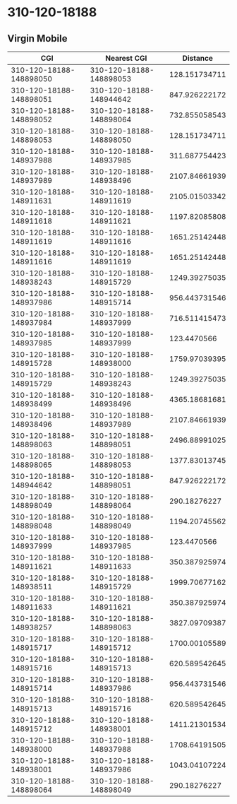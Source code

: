 # 310-120-18188
## Virgin Mobile


| CGI | Nearest CGI | Distance |
|-----|-------------|----------|
| 310-120-18188-148898050 | 310-120-18188-148898053 | 128.151734711 |
| 310-120-18188-148898051 | 310-120-18188-148944642 | 847.926222172 |
| 310-120-18188-148898052 | 310-120-18188-148898064 | 732.855058543 |
| 310-120-18188-148898053 | 310-120-18188-148898050 | 128.151734711 |
| 310-120-18188-148937988 | 310-120-18188-148937985 | 311.687754423 |
| 310-120-18188-148937989 | 310-120-18188-148938496 | 2107.84661939 |
| 310-120-18188-148911631 | 310-120-18188-148911619 | 2105.01503342 |
| 310-120-18188-148911618 | 310-120-18188-148911621 | 1197.82085808 |
| 310-120-18188-148911619 | 310-120-18188-148911616 | 1651.25142448 |
| 310-120-18188-148911616 | 310-120-18188-148911619 | 1651.25142448 |
| 310-120-18188-148938243 | 310-120-18188-148915729 | 1249.39275035 |
| 310-120-18188-148937986 | 310-120-18188-148915714 | 956.443731546 |
| 310-120-18188-148937984 | 310-120-18188-148937999 | 716.511415473 |
| 310-120-18188-148937985 | 310-120-18188-148937999 | 123.4470566 |
| 310-120-18188-148915728 | 310-120-18188-148938000 | 1759.97039395 |
| 310-120-18188-148915729 | 310-120-18188-148938243 | 1249.39275035 |
| 310-120-18188-148938499 | 310-120-18188-148938496 | 4365.18681681 |
| 310-120-18188-148938496 | 310-120-18188-148937989 | 2107.84661939 |
| 310-120-18188-148898063 | 310-120-18188-148898051 | 2496.88991025 |
| 310-120-18188-148898065 | 310-120-18188-148898053 | 1377.83013745 |
| 310-120-18188-148944642 | 310-120-18188-148898051 | 847.926222172 |
| 310-120-18188-148898049 | 310-120-18188-148898064 | 290.18276227 |
| 310-120-18188-148898048 | 310-120-18188-148898049 | 1194.20745562 |
| 310-120-18188-148937999 | 310-120-18188-148937985 | 123.4470566 |
| 310-120-18188-148911621 | 310-120-18188-148911633 | 350.387925974 |
| 310-120-18188-148938511 | 310-120-18188-148915729 | 1999.70677162 |
| 310-120-18188-148911633 | 310-120-18188-148911621 | 350.387925974 |
| 310-120-18188-148938257 | 310-120-18188-148898063 | 3827.09709387 |
| 310-120-18188-148915717 | 310-120-18188-148915712 | 1700.00105589 |
| 310-120-18188-148915716 | 310-120-18188-148915713 | 620.589542645 |
| 310-120-18188-148915714 | 310-120-18188-148937986 | 956.443731546 |
| 310-120-18188-148915713 | 310-120-18188-148915716 | 620.589542645 |
| 310-120-18188-148915712 | 310-120-18188-148938001 | 1411.21301534 |
| 310-120-18188-148938000 | 310-120-18188-148937988 | 1708.64191505 |
| 310-120-18188-148938001 | 310-120-18188-148937986 | 1043.04107224 |
| 310-120-18188-148898064 | 310-120-18188-148898049 | 290.18276227 |
